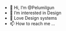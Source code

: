 - 👋 Hi, I’m @PelumiIgun
- 👀 I’m interested in Design
- 🌱 Love Design systems
- 📫 How to reach me ...

<!---
PelumiIgun/PelumiIgun is a ✨ special ✨ repository because its `README.md` (this file) appears on your GitHub profile.
You can click the Preview link to take a look at your changes.
--->
